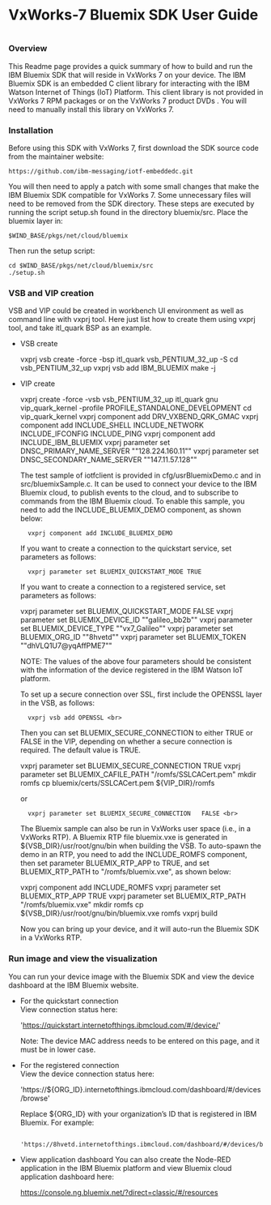 # ##########################################################
#
# VxWorks-7 Bluemix SDK User Guide
#
# ##########################################################

### Overview

This Readme page provides a quick summary of how to build and run the IBM Bluemix SDK that will reside in VxWorks 7 on your device. The IBM Bluemix SDK is an embedded C client library for interacting with the IBM Watson Internet of Things (IoT) Platform. This client library is not provided in VxWorks 7 RPM packages or on the VxWorks 7 product DVDs . You will need to manually install this library on VxWorks 7.

### Installation

Before using this SDK with VxWorks 7, first download the SDK source code from the maintainer website:

	https://github.com/ibm-messaging/iotf-embeddedc.git

You will then need to apply a patch with some small changes that make the IBM Bluemix SDK compatible for VxWorks 7. Some unnecessary files will need to be removed from the SDK directory. These steps are executed by running the script setup.sh found in the directory bluemix/src. 
Place the bluemix layer in:

	$WIND_BASE/pkgs/net/cloud/bluemix
	
Then run the setup script:

	cd $WIND_BASE/pkgs/net/cloud/bluemix/src 
	./setup.sh 

### VSB and VIP creation

VSB and VIP could be created in workbench UI environment as well as command line with vxprj tool. Here just list how to create them using vxprj tool, and take itl_quark BSP as an example. <br>

* VSB create

	vxprj vsb create -force -bsp itl_quark vsb_PENTIUM_32_up -S 
	cd vsb_PENTIUM_32_up 
	vxprj vsb add IBM_BLUEMIX 
	make -j 	

* VIP create

	vxprj create -force -vsb vsb_PENTIUM_32_up itl_quark gnu vip_quark_kernel -profile PROFILE_STANDALONE_DEVELOPMENT 
	cd vip_quark_kernel 
	vxprj component add DRV_VXBEND_QRK_GMAC 
	vxprj component add INCLUDE_SHELL INCLUDE_NETWORK INCLUDE_IFCONFIG INCLUDE_PING 
	vxprj component add INCLUDE_IBM_BLUEMIX 
	vxprj parameter set DNSC_PRIMARY_NAME_SERVER "\"128.224.160.11\"" 
	vxprj parameter set DNSC_SECONDARY_NAME_SERVER "\"147.11.57.128\"" 

    The test sample of iotfclient is provided in cfg/usrBluemixDemo.c and in src/bluemixSample.c. It can be used to connect your device to the IBM Bluemix cloud, to publish events to the cloud, and to subscribe to commands from the IBM Bluemix cloud. To enable this sample, you need to add the INCLUDE_BLUEMIX_DEMO component, as shown below: 
	
        vxprj component add INCLUDE_BLUEMIX_DEMO

    If you want to create a connection to the quickstart service, set parameters as follows:
	
        vxprj parameter set BLUEMIX_QUICKSTART_MODE TRUE 

    If you want to create a connection to a registered service, set parameters as follows:  <br>
	
	vxprj parameter set BLUEMIX_QUICKSTART_MODE FALSE 
	vxprj parameter set BLUEMIX_DEVICE_ID "\"galileo_bb2b\"" 
	vxprj parameter set BLUEMIX_DEVICE_TYPE "\"vx7_Galileo\"" 
	vxprj parameter set BLUEMIX_ORG_ID "\"8hvetd\"" 
	vxprj parameter set BLUEMIX_TOKEN "\"dhVLQ1U7@yqAffPME7\"" 


    NOTE: The values of the above four parameters should be consistent with the information of the device registered in the IBM Watson IoT platform.  <br>

    To set up a secure connection over SSL, first include the OPENSSL layer in the VSB, as follows:  <br>
	
        vxprj vsb add OPENSSL <br>
		
    Then you can set BLUEMIX_SECURE_CONNECTION to either TRUE or FALSE in the VIP, depending on whether a secure connection is required. The default value is TRUE. <br>
	
	vxprj parameter set BLUEMIX_SECURE_CONNECTION TRUE 
	vxprj parameter set BLUEMIX_CAFILE_PATH "/romfs/SSLCACert.pem" 
	mkdir romfs 
	cp bluemix/certs/SSLCACert.pem ${VIP_DIR}/romfs 

    or <br>
	
        vxprj parameter set BLUEMIX_SECURE_CONNECTION   FALSE <br>

    The Bluemix sample can also be run in VxWorks user space (i.e., in a VxWorks RTP). A Bluemix RTP file bluemix.vxe is generated in ${VSB_DIR}/usr/root/gnu/bin when building the VSB. To auto-spawn the demo in an RTP, you need to add the INCLUDE_ROMFS component, then set parameter BLUEMIX_RTP_APP to TRUE, and set BLUEMIX_RTP_PATH to "/romfs/bluemix.vxe", as shown below:
	
	vxprj component add INCLUDE_ROMFS 
	vxprj parameter set BLUEMIX_RTP_APP TRUE 
	vxprj parameter set BLUEMIX_RTP_PATH "/romfs/bluemix.vxe" 
	mkdir romfs 
	cp ${VSB_DIR}/usr/root/gnu/bin/bluemix.vxe romfs 
	vxprj build

    Now you can bring up your device, and it will auto-run the Bluemix SDK in a VxWorks RTP. 

### Run image and view the visualization

You can run your device image with the Bluemix SDK and view the device dashboard at the IBM Bluemix website. 

* For the quickstart connection <br>
    View connection status here:

	'https://quickstart.internetofthings.ibmcloud.com/#/device/'
	
    Note: The device MAC address needs to be entered on this page, and it must be in lower case. 
	
* For the registered connection <br>
    View the device connection status here:
	
	'https://${ORG_ID}.internetofthings.ibmcloud.com/dashboard/#/devices/browse'
	
    Replace ${ORG_ID} with your organization’s ID that is registered in IBM Bluemix. For example:
	
    	'https://8hvetd.internetofthings.ibmcloud.com/dashboard/#/devices/browse'

* View application dashboard
    You can also create the Node-RED application in the IBM Bluemix platform and view Bluemix cloud application dashboard here:
	
	https://console.ng.bluemix.net/?direct=classic/#/resources
